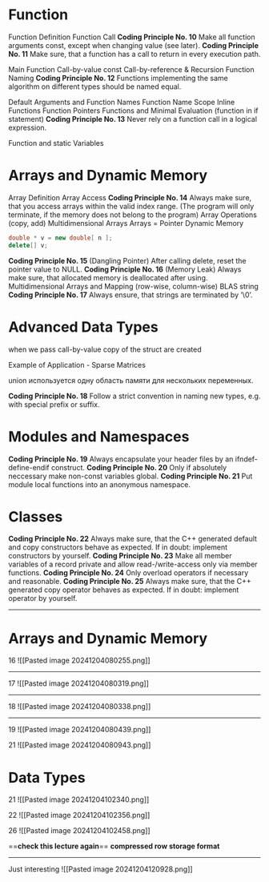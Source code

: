 # Function
Function Definition
Function Call
**Coding Principle No. 10** Make all function arguments const, except when changing value (see later).
**Coding Principle No. 11** Make sure, that a function has a call to return in every execution path.

Main Function
Call-by-value const
Call-by-reference &
Recursion
Function Naming
**Coding Principle No. 12** Functions implementing the same algorithm on different types should be named equal.

Default Arguments and Function Names
Function Name Scope
Inline Functions
Function Pointers
Functions and Minimal Evaluation (function in if statement)
**Coding Principle No. 13** Never rely on a function call in a logical expression.

Function and static Variables


# Arrays and Dynamic Memory
Array Definition
Array Access
**Coding Principle No. 14** Always make sure, that you access arrays within the valid index range. (The program will only terminate, if the memory does not belong to the program)
Array Operations (copy, add)
Multidimensional Arrays
Arrays = Pointer
Dynamic Memory
```c++
double * v = new double[ n ];
delete[] v;
```
**Coding Principle No. 15** (Dangling Pointer) After calling delete, reset the pointer value to NULL.
**Coding Principle No. 16** (Memory Leak) Always make sure, that allocated memory is deallocated after using.
Multidimensional Arrays and Mapping (row-wise, column-wise)
BLAS
string
**Coding Principle No. 17** Always ensure, that strings are terminated by ’\0’.
# Advanced Data Types

when we pass call-by-value copy of the struct are created

Example of Application - Sparse Matrices

union используется одну область памяти для нескольких переменных.

**Coding Principle No. 18** Follow a strict convention in naming new types, e.g. with special prefix or suffix.


# Modules and Namespaces

**Coding Principle No. 19** Always encapsulate your header files by an ifndef-define-endif construct.
**Coding Principle No. 20** Only if absolutely neccessary make non-const variables global.
**Coding Principle No. 21** Put module local functions into an anonymous namespace.


# Classes

**Coding Principle No. 22** Always make sure, that the C++ generated default and copy constructors behave as expected. If in doubt: implement constructors by yourself.
**Coding Principle No. 23** Make all member variables of a record private and allow read-/write-access only via member functions.
**Coding Principle No. 24** Only overload operators if necessary and reasonable.
**Coding Principle No. 25** Always make sure, that the C++ generated copy operator behaves as expected. If in doubt: implement operator by yourself.



---

# Arrays and Dynamic Memory
16
![[Pasted image 20241204080255.png]]

---
17
![[Pasted image 20241204080319.png]]

---

18
![[Pasted image 20241204080338.png]]

---

19
![[Pasted image 20241204080439.png]]

21
![[Pasted image 20241204080943.png]]




# Data Types
21
![[Pasted image 20241204102340.png]]

22
![[Pasted image 20241204102356.png]]

26
![[Pasted image 20241204102458.png]]

==**check this lecture again**==
**compressed row storage format**


---

Just interesting
![[Pasted image 20241204120928.png]]
